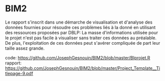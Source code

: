 # BIM2
Le rapport s'inscrit dans une démarche de visualisation et d'analyse des données fournies pour résoudre ces problèmes liés à la donné en utilisant des ressources proposées par DBLP: La masse d'informations utilisée pour le projet n'est pas facile à visualiser sans traiter ces données au préalable. De plus, l'exploitation de ces données peut s'avérer compliquée de part leur taille assez grande. 

code: https://github.com/JosephGesnouin/BIM2/blob/master/BIprojet.R
rapport: https://github.com/JosephGesnouin/BIM2/blob/master/Project_Template__Titlepage-9.pdf
